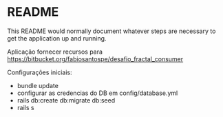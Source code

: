 # README

This README would normally document whatever steps are necessary to get the
application up and running.

Aplicação fornecer recursos para https://bitbucket.org/fabiosantospe/desafio_fractal_consumer

Configurações iniciais:

- bundle update
- configurar as credencias do DB em config/database.yml
- rails db:create db:migrate db:seed
- rails s
